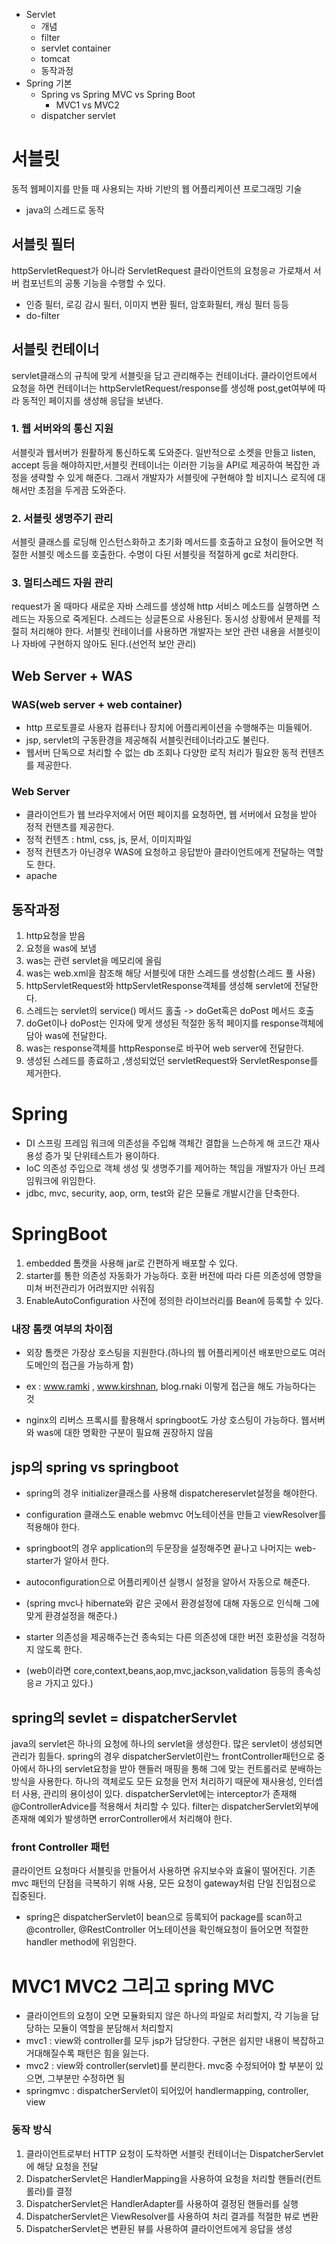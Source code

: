 - Servlet
    - 개념
    - filter
    - servlet container 
    - tomcat
    - 동작과정
- Spring 기본
    - Spring vs Spring MVC vs Spring Boot
        - MVC1 vs MVC2
    - dispatcher servlet

# 서블릿
동적 웹페이지를 만들 때 사용되는 자바 기반의 웹 어플리케이션 프로그래밍 기술
- java의 스레드로 동작

## 서블릿 필터
httpServletRequest가 아니라 ServletRequest
클라이언트의 요청응ㄹ 가로채서 서버 컴포넌트의 공통 기능을 수행할 수 있다.
- 인증 필터, 로깅 감시 필터, 이미지 변환 필터, 암호화필터, 캐싱 필터 등등
- do-filter

## 서블릿 컨테이너
servlet클래스의 규칙에 맞게 서블릿을 담고 관리해주는 컨테이너다.
클라이언트에서 요청을 하면 컨테이너는 httpServletRequest/response를 생성해 
post,get여부에 따라 동적인 페이지를 생성해 응답을 보낸다.
### 1. 웹 서버와의 통신 지원
서블릿과 웹서버가 원활하게 통신하도록 도와준다. 
일반적으로 소켓을 만들고 listen, accept 등을 해야하지만,서블릿 컨테이너는 이러한 기능을 API로 제공하여 복잡한 과정을 생략할 수 있게 해준다. 
그래서 개발자가 서블릿에 구현해야 할 비지니스 로직에 대해서만 초점을 두게끔 도와준다.
### 2. 서블릿 생명주기 관리
서블릿 클래스를 로딩해 인스턴스화하고 초기화 메서드를 호출하고 요청이 들어오면 적절한 서블릿 메소드를 호출한다.
수명이 다된 서블릿을 적절하게 gc로 처리한다.
### 3. 멀티스레드 자원 관리
request가 올 때마다 새로운 자바 스레드를 생성해 http 서비스 메소드를 실행하면 스레드는 자동으로 죽게된다.
스레드는 싱글톤으로 사용된다. 동시성 상황에서 문제를 적절히 처리해야 한다.
서블릿 컨테이너를 사용하면 개발자는 보안 관련 내용을 서블릿이나 자바에 구현하지 않아도 된다.(선언적 보안 관리)

## Web Server + WAS
### WAS(web server + web container)
- http 프로토콜로 사용자 컴퓨터나 장치에 어플리케이션을 수행해주는 미들웨어.
- jsp, servlet의 구동환경을 제공해줘 서블릿컨테이너라고도 불린다.
- 웹서버 단독으로 처리할 수 없는 db 조회나 다양한 로직 처리가 필요한 동적 컨텐츠를 제공한다.

### Web Server
- 클라이언트가 웹 브라우저에서 어떤 페이지를 요청하면, 웹 서버에서 요청을 받아 정적 컨탠츠를 제공한다.
- 정적 컨텐츠 : html, css, js, 문서, 이미지파일
- 정적 컨텐츠가 아닌경우 WAS에 요청하고 응답받아 클라이언트에게 전달하는 역할도 한다.
- apache

## 동작과정
1. http요청을 받음
2. 요청을 was에 보냄
3. was는 관련 servlet을 메모리에 올림
4. was는 web.xml을 참조해 해당 서블릿에 대한 스레드를 생성함(스레드 풀 사용)
5. httpServletRequest와 httpServletResponse객체를 생성해 servlet에 전달한다.
6. 스레드는 servlet의 service() 메서드 홀출 -> doGet혹은 doPost 메서드 호출
7. doGet이나 doPost는 인자에 맞게 생성된 적절한 동적 페이지를 response객체에 담아 was에 전달한다.
8. was는 response객체를 httpResponse로 바꾸어 web server에 전달한다.
9. 생성된 스레드를 종료하고 ,생성되었던 servletRequest와 ServletResponse를 제거한다.

# Spring
- DI 스프링 프레임 워크에 의존성을 주입해 객체간 결합을 느슨하게 해 코드간 재사용성 증가 및 단위테스트가 용이하다.
- IoC 의존성 주입으로 객체 생성 및 생명주기를 제어하는 책임을 개발자가 아닌 프레임워크에 위임한다. 
- jdbc, mvc, security, aop, orm, test와 같은 모듈로 개발시간을 단축한다.

# SpringBoot
1. embedded 톰캣을 사용해 jar로 간편하게 배포할 수 있다.
2. starter를 통한 의존성 자동화가 가능하다. 호환 버전에 따라 다른 의존성에 영향을 미쳐 버전관리가 어려웠지만 쉬워짐
3. EnableAutoConfiguration 사전에 정의한 라이브러리를 Bean에 등록할 수 있다.

### 내장 톰캣 여부의 차이점
- 외장 톰캣은 가장상 호스팅을 지원한다.(하나의 웹 어플리케이션 배포만으로도 여러 도메인의 접근을 가능하게 함)
- ex : www.ramki , www.kirshnan, blog.rnaki 이렇게 접근을 해도 가능하다는 것

- nginx의 리버스 프록시를 활용해서 springboot도 가상 호스팅이 가능하다. 웹서버와 was에 대한 명확한 구분이 필요해 권장하지 않음

## jsp의 spring vs springboot
- spring의 경우 initializer클래스를 사용해 dispatchereservlet설정을 해야한다.
- configuration 클래스도 enable webmvc 어노테이션을 만들고 viewResolver를 적용해야 한다.

- springboot의 경우 application의 두문장을 설정해주면 끝나고 나머지는 web-starter가 알아서 한다.
- autoconfiguration으로 어플리케이션 실행시 설정을 알아서 자동으로 해준다.
- (spring mvc나 hibernate와 같은 곳에서 환경설정에 대해 자동으로 인식해 그에 맞게 환경설정을 해준다.)  
- starter 의존성을 제공해주는건 종속되는 다른 의존성에 대한 버전 호환성을 걱정하지 않도록 한다.
- (web이라면 core,context,beans,aop,mvc,jackson,validation 등등의 종속성응ㄹ 가지고 있다.)

## spring의 sevlet = dispatcherServlet
java의 servlet은 하나의 요청에 하나의 servlet을 생성한다. 많은 servlet이 생성되면 관리가 힘들다.
spring의 경우 dispatcherServlet이란느 frontController패턴으로 중아에서 하나의 servlet요청을 받아
핸들러 매핑을 통해 그에 맞는 컨트롤러로 분배하는 방식을 사용한다.
하나의 객체로도 모든 요청을 먼저 처리하기 때문에 재사용성, 인터셉터 사용, 관리의 용이성이 있다.
dispatcherServlet에는 interceptor가 존재해 @ControllerAdvice를 적용해서 처리할 수 있다.
filter는 dispatcherServlet외부에 존재해 예외가 발생하면 errorController에서 처리해야 한다.

### front Controller 패턴
클라이언트 요청마다 서블릿을 만들어서 사용하면 유지보수와 효율이 떨어진다.
기존 mvc 패턴의 단점을 극복하기 위해 사용, 모든 요청이 gateway처럼 단일 진입점으로 집중된다.
- spring은 dispatcherServlet이 bean으로 등록되어 package를 scan하고 
@controller, @RestController 어노테이션을 확인해요청이 들어오면 적절한 handler method에 위임한다.

# MVC1 MVC2 그리고 spring MVC
- 클라이언트의 요청이 오면 모듈화되지 않은 하나의 파일로 처리할지, 각 기능을 담당하는 모듈이 역할을 분담해서 처리할지
- mvc1 : view와 controller를 모두 jsp가 담당한다. 구현은 쉽지만 내용이 복잡하고 거대해질수록 패턴은 힘을 잃는다.
- mvc2 : view와 controller(servlet)를 분리한다. mvc중 수정되어야 할 부분이 있으면, 그부분만 수정하면 됨
- springmvc : dispatcherServlet이 되어있어 handlermapping, controller, view

### 동작 방식
1. 클라이언트로부터 HTTP 요청이 도착하면 서블릿 컨테이너는 DispatcherServlet에 해당 요청을 전달
2. DispatcherServlet은 HandlerMapping을 사용하여 요청을 처리할 핸들러(컨트롤러)를 결정
3. DispatcherServlet은 HandlerAdapter를 사용하여 결정된 핸들러를 실행
4. DispatcherServlet은 ViewResolver를 사용하여 처리 결과를 적절한 뷰로 변환
5. DispatcherServlet은 변환된 뷰를 사용하여 클라이언트에게 응답을 생성
